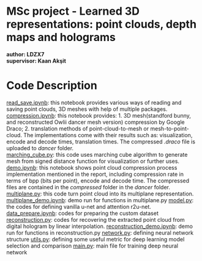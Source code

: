 # MSc project - Learned 3D representations: point clouds, depth maps and holograms  
**author: LDZX7**  
**supervisor: Kaan Akşit**  


# Code Description
[read_save.ipynb](read_save.ipynb): this notebook provides various ways of reading and saving point clouds, 3D meshes with help of multiple packages.  
[compression.ipynb](compression.ipynb): this notebook provides: 1. 3D mesh(standford bunny, and reconstructed Owlii dancer mesh version) compression by Google Draco; 2. translation methods of point-cloud-to-mesh or mesh-to-point-cloud. The implementations come with their results such as: visualization, encode and decode times, translation times. The compressed *.draco* file is uploaded to *dancer* folder.   
[marching_cube.py](marching_cube.py): this code uses marching cube algorithm to generate mesh from signed distance function for visualization or further uses.   
[demo.ipynb](demo.ipynb): this notebook shows point cloud compression process implementation mentioned in the report, including compression rate in terms of bpp (bits per point), encode and decode time. The compressed files are contained in the *compressed* folder in the *dancer* folder.  
[multiplane.py](multiplane.py): this code turn point cloud into its multiplane representation. 
[multiplane_demo.ipynb](multiplane_demo.ipynb): demo run for functions in multiplane.py
[model.py](model.py): the codes for defining vanilla u-net and attention r2u-net. 
[data_prepare.ipynb](data_prepare.ipynb): codes for preparing the custom dataset
[reconstruction.py](reconstruction.py): codes for recovering the extracted point cloud from digital hologram by linear interpolation. 
[reconstruction_demo.ipynb](reconstruction_demo.ipynb): demo run for functions in reconstruction.py
[network.py](network.py): defining neural network structure
[utils.py](utils.py): defining some useful metric for deep learning model selection and comparison
[main.py](main.py): main file for training deep neural network
